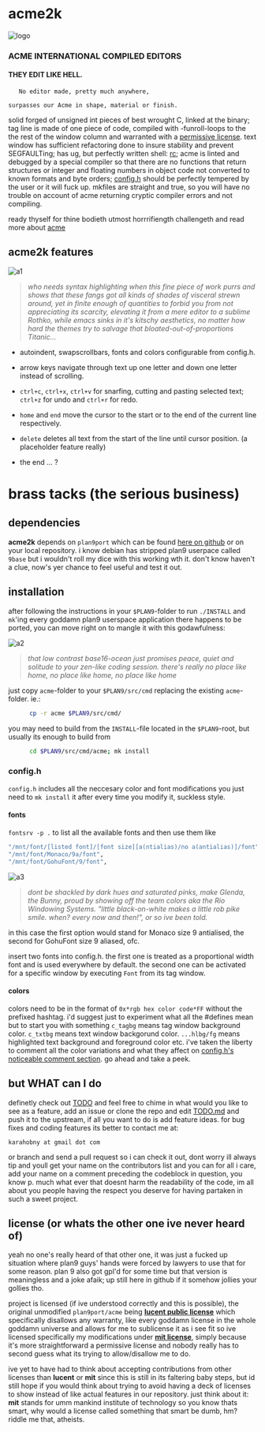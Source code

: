 # acme2k
![logo](https://raw.githubusercontent.com/karahobny/acmecolors/reorder/img/a.png)
### ACME INTERNATIONAL COMPILED EDITORS

#### THEY EDIT LIKE HELL.
```
   No editor made, pretty much anywhere,

surpasses our Acme in shape, material or finish.
```
solid forged of unsigned int pieces of best wrought C, linked at the binary; tag line is made of one piece of code, compiled with -funroll-loops to the the rest of the window column and warranted with a [permissive license](https://raw.githubusercontent.com/9fans/plan9port/master/LICENSE). text window has sufficient refactoring done to insure stability and prevent SEGFAULTing; has ug, but perfectly written shell: [rc](http://doc.cat-v.org/plan_9/4th_edition/papers/rc); acme is linted and debugged by a special compiler so that there are no functions that return structures or integer and floating numbers in object code not converted to known formats and byte orders; [config.h](https://github.com/karahobny/acmecolors/blob/master/acme/config.h) should be perfectly tempered by the user or it will fuck up. mkfiles are straight and true, so you will have no trouble on account of acme returning cryptic compiler errors and not compiling.

ready thyself for thine bodieth utmost horrrifiength challengeth and read more about [acme](http://acme.cat-v.org/)

## acme2k features

![a1](https://raw.githubusercontent.com/karahobny/acmecolors/reorder/img/a1.png)
>*who needs syntax highlighting when this fine piece of work purrs and shows that these fangs got all kinds of shades of visceral strewn around, yet in finite enough of quantities to forbid you from not appreciating its scarcity, elevating it from a mere editor to a sublime Rothko, while emacs sinks in it's kitschy aesthetics, no matter how hard the themes try to salvage that bloated-out-of-proportions Titanic...*

+ autoindent, swapscrollbars, fonts and colors configurable from config.h.

+ arrow keys navigate through text up one letter and down one letter instead of scrolling.

+ `ctrl+c`, `ctrl+x`, `ctrl+v` for snarfing, cutting and pasting selected text; `ctrl+z` for undo and `ctrl+r` for redo.

+ `home` and `end` move the cursor to the start or to the end of the current line respectively.

+ `delete` deletes all text from the start of the line until cursor position. (a placeholder feature really)

+ the end ... ?

# brass tacks (the serious business)
## dependencies
**acme2k** depends on `plan9port` which can be found [here on github](https://github.com/9fans/plan9port) or on your local repository. i know debian has stripped plan9 userpace called `9base` but i wouldn't roll my dice with this working wth it. don't know haven't a clue, now's yer chance to feel useful and test it out.

## installation
after following the instructions in your `$PLAN9`-folder to run `./INSTALL` and `mk`'ing every goddamn plan9 userspace application there happens to be ported, you can move right on to mangle it with this godawfulness:

![a2](https://raw.githubusercontent.com/karahobny/acmecolors/reorder/img/a2.png)
>*that low contrast base16-ocean just promises peace, quiet and solitude to your zen-like coding session. there's really no place like home, no place like home, no place like home*

just copy `acme`-folder to your `$PLAN9/src/cmd` replacing the existing `acme`-folder. ie.:

```bash
      cp -r acme $PLAN9/src/cmd/
```

you may need to build from the `INSTALL`-file located in the `$PLAN9`-root, but usually its enough to build from

```bash
      cd $PLAN9/src/cmd/acme; mk install
```

### config.h
`config.h` includes all the neccesary color and font modifications you just need to `mk install` it after every time you modify it, suckless style. 

#### fonts
`fontsrv -p .` to list all the available fonts and then use them like 
```bash
"/mnt/font/[listed font]/[font size][a(ntialias)/no a(antialias)]/font",
"/mnt/font/Monaco/9a/font",
"/mnt/font/GohuFont/9/font",
```
![a3](https://raw.githubusercontent.com/karahobny/acmecolors/reorder/img/a3.png)
>*dont be shackled by dark hues and saturated pinks, make Glenda, the Bunny, proud by showing off the team colors aka the Rio Windowing Systems. "little black-on-white makes a little rob pike smile. when? every now and then!", or so ive been told.*

in this case the first option would stand for Monaco size 9 antialised, the second for GohuFont size 9 aliased, ofc.

insert two fonts into config.h. the first one is treated as a proportional width font and is used everywhere by default. the second one can be activated for a specific window by executing `Font` from its tag window.

#### colors
colors need to be in the format of `0x*rgb hex color code*FF` without the prefixed hashtag. i'd suggest just to experiment what all the #defines mean but to start you with something `c_tagbg` means tag window background color. `c_txtbg` means text window backgorund color. `...hlbg/fg` means highlighted text background and foreground color etc. i've taken the liberty to comment all the color variations and what they affect on [config.h's noticeable comment section](https://github.com/karahobny/acme2k/blob/reorder/acme/config.h). go ahead and take a peek.

## but WHAT can I do
definetly check out [TODO](https://github.com/karahobny/acmecolors/blob/reorder/TODO.md) and feel free to chime in what would you like to see as a feature, add an issue or clone the repo and edit [TODO.md](https://github.com/karahobny/acmecolors/blob/reorder/TODO.md) and push it to the upstream, if all you want to do is add feature ideas. for bug fixes and coding features its better to contact me at:
````
karahobny at gmail dot com
````
or branch and send a pull request so i can check it out, dont worry ill always tip and youll get your name on the contributors list and you can for all i care, add your name on a comment preceding the codeblock in question, you know p. much what ever that doesnt harm the readability of the code, im all about you people having the respect you deserve for having partaken in such a sweet project.

## license (or whats the other one ive never heard of)
yeah no one's really heard of that other one, it was just a fucked up situation where plan9 guys' hands were forced by lawyers to use that for some reason. plan 9 also got gpl'd for some time but that version is meaningless and a joke afaik; up still here in github if it somehow jollies your gollies tho.

project is licensed (if ive understood correctly and this is possible), the original unmodified `plan9port/acme` being [**lucent public license**](https://github.com/karahobny/acme2k/blob/reorder/LICENSE.LUCENT) which specifically disallows any warranty, like every goddamn license in the whole goddamn universe and allows for me to sublicense it as i see fit so ive licensed specifically my modifications under [**mit license**](https://github.com/karahobny/acme2k/blob/reorder/LICENSE.MIT), simply because it's more straightforward a permissive license and nobody really has to second guess what its trying to allow/disallow me to do.

ive yet to have had to think about accepting contributions from other licenses than **lucent** or **mit** since this is still in its faltering baby steps, but id still hope if you would think about trying to avoid having a deck of licenses to show instead of like actual features in our repository. just think about it: **mit** stands for umm mankind institute of technology so you know thats smart, why would a license called something that smart be dumb, hm? riddle me that, atheists.



